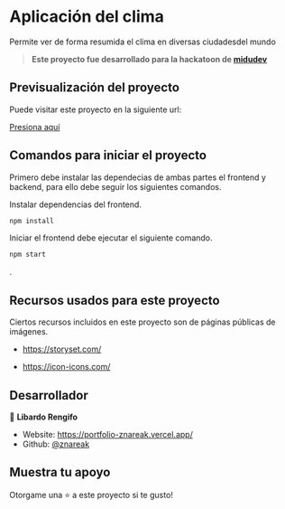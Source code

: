 # Aplicación del clima

Permite ver de forma resumida el clima en diversas ciudadesdel mundo

>**Este proyecto fue desarrollado para la hackatoon de [midudev](https://www.twitch.tv/midudev)**


## Previsualización del proyecto

Puede visitar este proyecto en la siguiente url:

[Presiona aquí](https://weather-app-eta-pied.vercel.app/)



## Comandos para iniciar el proyecto

Primero debe instalar las dependecias de ambas partes el frontend y backend, para ello debe seguir los siguientes comandos.



Instalar dependencias del frontend.

```javascript
npm install
```

Iniciar el frontend debe ejecutar el siguiente comando.

```javascript
npm start
```
.

## Recursos usados para este proyecto

Ciertos recursos incluidos en este proyecto son de páginas públicas de imágenes.

- https://storyset.com/

- https://icon-icons.com/



## Desarrollador

👤 **Libardo Rengifo**

* Website: https://portfolio-znareak.vercel.app/
* Github: [@znareak](https://github.com/znareak)

## Muestra tu apoyo

Otorgame una ⭐️ a este proyecto si te gusto!